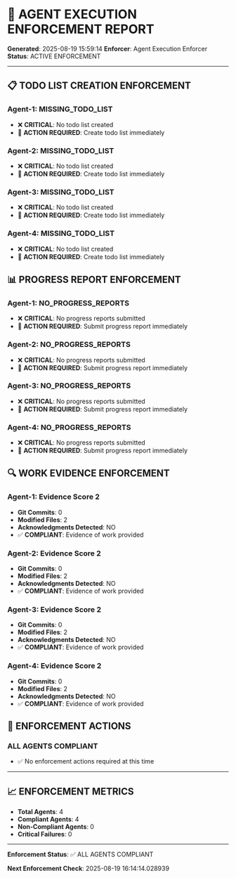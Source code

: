 # 🚨 AGENT EXECUTION ENFORCEMENT REPORT

**Generated**: 2025-08-19 15:59:14
**Enforcer**: Agent Execution Enforcer
**Status**: ACTIVE ENFORCEMENT

---

## 📋 **TODO LIST CREATION ENFORCEMENT**

### **Agent-1**: MISSING_TODO_LIST
- ❌ **CRITICAL**: No todo list created
- 🚨 **ACTION REQUIRED**: Create todo list immediately
### **Agent-2**: MISSING_TODO_LIST
- ❌ **CRITICAL**: No todo list created
- 🚨 **ACTION REQUIRED**: Create todo list immediately
### **Agent-3**: MISSING_TODO_LIST
- ❌ **CRITICAL**: No todo list created
- 🚨 **ACTION REQUIRED**: Create todo list immediately
### **Agent-4**: MISSING_TODO_LIST
- ❌ **CRITICAL**: No todo list created
- 🚨 **ACTION REQUIRED**: Create todo list immediately

## 📊 **PROGRESS REPORT ENFORCEMENT**

### **Agent-1**: NO_PROGRESS_REPORTS
- ❌ **CRITICAL**: No progress reports submitted
- 🚨 **ACTION REQUIRED**: Submit progress report immediately
### **Agent-2**: NO_PROGRESS_REPORTS
- ❌ **CRITICAL**: No progress reports submitted
- 🚨 **ACTION REQUIRED**: Submit progress report immediately
### **Agent-3**: NO_PROGRESS_REPORTS
- ❌ **CRITICAL**: No progress reports submitted
- 🚨 **ACTION REQUIRED**: Submit progress report immediately
### **Agent-4**: NO_PROGRESS_REPORTS
- ❌ **CRITICAL**: No progress reports submitted
- 🚨 **ACTION REQUIRED**: Submit progress report immediately

## 🔍 **WORK EVIDENCE ENFORCEMENT**

### **Agent-1**: Evidence Score 2
- **Git Commits**: 0
- **Modified Files**: 2
- **Acknowledgments Detected**: NO
- ✅ **COMPLIANT**: Evidence of work provided
### **Agent-2**: Evidence Score 2
- **Git Commits**: 0
- **Modified Files**: 2
- **Acknowledgments Detected**: NO
- ✅ **COMPLIANT**: Evidence of work provided
### **Agent-3**: Evidence Score 2
- **Git Commits**: 0
- **Modified Files**: 2
- **Acknowledgments Detected**: NO
- ✅ **COMPLIANT**: Evidence of work provided
### **Agent-4**: Evidence Score 2
- **Git Commits**: 0
- **Modified Files**: 2
- **Acknowledgments Detected**: NO
- ✅ **COMPLIANT**: Evidence of work provided

## 🚨 **ENFORCEMENT ACTIONS**

### **ALL AGENTS COMPLIANT**
- ✅ No enforcement actions required at this time


---

## 📈 **ENFORCEMENT METRICS**

- **Total Agents**: 4
- **Compliant Agents**: 4
- **Non-Compliant Agents**: 0
- **Critical Failures**: 0

---

**Enforcement Status**: ✅ ALL AGENTS COMPLIANT

**Next Enforcement Check**: 2025-08-19 16:14:14.028939
